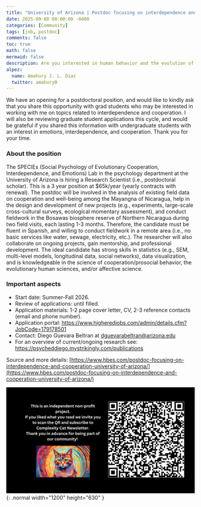 ```yaml
---
title: "University of Arizona | Postdoc focusing on interdependence and cooperation"
date: 2025-09-08 00:00:00 -0400
categories: [Community]
tags: [job, postdoc]
comments: false
toc: true
math: false
mermaid: false
description: Are you interested in human behavior and the evolution of society? The SPECIEs (Social Psychology of Evolutionary Cooperation, Interdependence, and Emotions) Lab in the psychology department at the University of Arizona is hiring a Research Scientist (i.e., postdoctoral scholar).
alpez:
  name: Amahury J. L. Diaz
  twitter: amahury0
---
```

We have an opening for a postdoctoral position, and would like to kindly ask that you share this opportunity with grad students who may be interested in working with me on topics related to interdependence and cooperation. I will also be reviewing graduate student applications this cycle, and would be grateful if you shared this information with undergraduate students with an interest in emotions, interdependence, and cooperation. Thank you for your time.

### About the position
The SPECIEs (Social Psychology of Evolutionary Cooperation, Interdependence, and Emotions) Lab in the psychology department at the University of Arizona is hiring a Research Scientist (i.e., postdoctoral scholar). This is a 3 year position at $65k/year (yearly contracts with renewal). The postdoc will be involved in the analysis of existing field data on cooperation and well-being among the Mayangna of Nicaragua, help in the design and development of new projects (e.g., experiments, large-scale cross-cultural surveys, ecological momentary assessment), and conduct fieldwork in the Bosawas biosphere reserve of Northern Nicaragua during two field visits, each lasting 1-3 months. Therefore, the candidate must be fluent in Spanish, and willing to conduct fieldwork in a remote area (i.e., no basic services like water, sewage, electricity, etc.). The researcher will also collaborate on ongoing projects, gain mentorship, and professional development. The ideal candidate has strong skills in statistics (e.g., SEM, multi-level models, longitudinal data, social networks), data visualization, and is knowledgeable in the science of cooperation/prosocial behavior, the evolutionary human sciences, and/or affective science.

### Important aspects
- Start date: Summer-Fall 2026.
- Review of applications: until filled.
- Application materials: 1-2 page cover letter, CV, 2-3 reference contacts (email and phone number).
- Application portal: https://www.higheredjobs.com/admin/details.cfm?JobCode=179178501
- Contact: Diego Guevara Beltran at dguevarabeltran@arizona.edu
- For an overview of current/ongoing research see: https://psycheddiego.mystrikingly.com/publications

Source and more details: [https://www.hbes.com/postdoc-focusing-on-interdependence-and-cooperation-university-of-arizona/](https://www.hbes.com/postdoc-focusing-on-interdependence-and-cooperation-university-of-arizona/)

![Desktop View](/assets/img/fix/complexity-cat-newsletter.png){: .normal width="1200" height="630" }
